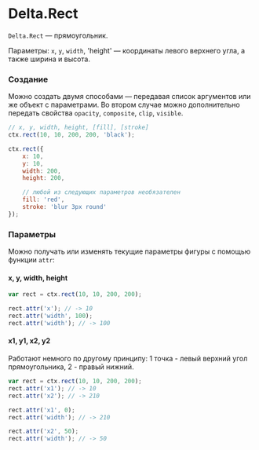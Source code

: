 Delta.Rect
===================

`Delta.Rect` — прямоугольник.

Параметры: `x`, `y`, `width`, 'height' — координаты левого верхнего угла, а также ширина и высота.

### Создание
Можно создать двумя способами — передавая список аргументов или же объект с параметрами. Во втором случае можно дополнительно передать свойства `opacity`, `composite`, `clip`, `visible`.
```js
// x, y, width, height, [fill], [stroke]
ctx.rect(10, 10, 200, 200, 'black');

ctx.rect({
    x: 10,
    y: 10,
    width: 200,
    height: 200,

    // любой из следующих параметров необязателен
    fill: 'red',
    stroke: 'blur 3px round'
});
```

### Параметры
Можно получать или изменять текущие параметры фигуры с помощью функции `attr`:

#### x, y, width, height
```js
var rect = ctx.rect(10, 10, 200, 200);

rect.attr('x'); // -> 10
rect.attr('width', 100);
rect.attr('width'); // -> 100
```

#### x1, y1, x2, y2
Работают немного по другому принципу: 1 точка - левый верхний угол прямоугольника, 2 - правый нижний.
```js
var rect = ctx.rect(10, 10, 200, 200);
rect.attr('x1'); // -> 10
rect.attr('x2'); // -> 210

rect.attr('x1', 0);
rect.attr('width'); // -> 210

rect.attr('x2', 50);
rect.attr('width'); // -> 50
```